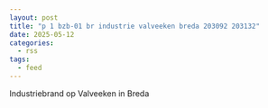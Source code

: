 ```yaml
---
layout: post
title: "p 1 bzb-01 br industrie valveeken breda 203092 203132"
date: 2025-05-12
categories: 
  - rss
tags: 
  - feed
---
```


Industriebrand op Valveeken in Breda
